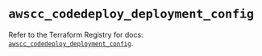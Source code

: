 # `awscc_codedeploy_deployment_config`

Refer to the Terraform Registry for docs: [`awscc_codedeploy_deployment_config`](https://registry.terraform.io/providers/hashicorp/awscc/0.70.0/docs/resources/codedeploy_deployment_config).
